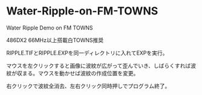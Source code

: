 # Water-Ripple-on-FM-TOWNS
Water Ripple Demo on FM TOWNS


486DX2 66MHz以上搭載白TOWNS推奨

RIPPLE.TIFとRIPPLE.EXPを同一ディレクトリに入れてEXPを実行。

マウスを左クリックすると画像に波紋が広がって歪んでいき、しばらくすれば波紋が収まる。マウスを動かせば波紋の作成位置を変更。

右クリックで波紋全消去、左右クリック同時押しでプログラム終了。
